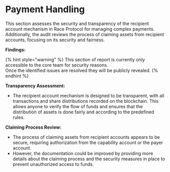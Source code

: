 # Payment Handling

This section assesses the security and transparency of the recipient account mechanism in Race Protocol for managing complex payments. Additionally, the audit reviews the process of claiming assets from recipient accounts, focusing on its security and fairness.

**Findings:**

{% hint style="warning" %}
This section of report is currently only accessible to the core team for security reasons. \
Once the identified issues are resolved they will be publicly revealed.
{% endhint %}

**Transparency Assessment:**

* The recipient account mechanism is designed to be transparent, with all transactions and share distributions recorded on the blockchain. This allows anyone to verify the flow of funds and ensures that the distribution of assets is done fairly and according to the predefined rules.

**Claiming Process Review:**

* The process of claiming assets from recipient accounts appears to be secure, requiring authorization from the capability account or the payer account.
* However, the documentation could be improved by providing more details about the claiming process and the security measures in place to prevent unauthorized access to funds.
